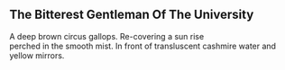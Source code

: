 The Bitterest Gentleman Of The University
-----------------------------------------
A deep brown circus gallops. Re-covering a sun rise  
perched in the smooth mist. In front of transluscent cashmire water and yellow mirrors.  
